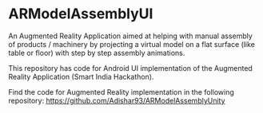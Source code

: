 # ARModelAssemblyUI
An Augmented Reality Application aimed at helping with manual assembly of 
products / machinery by projecting a virtual model on a flat surface 
(like table or floor) with step by step assembly animations.

This repository has code for Android UI implementation of the Augmented Reality
Application (Smart India Hackathon).

Find the code for Augmented Reality implementation in the following repository:
https://github.com/Adishar93/ARModelAssemblyUnity

